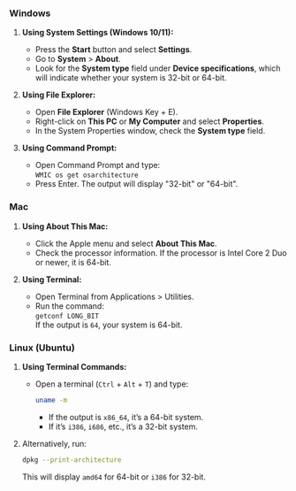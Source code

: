### **Windows**
1. **Using System Settings (Windows 10/11):**
   - Press the **Start** button and select **Settings**.
   - Go to **System** > **About**.
   - Look for the **System type** field under **Device specifications**, which will indicate whether your system is 32-bit or 64-bit.

2. **Using File Explorer:**
   - Open **File Explorer** (Windows Key + E).
   - Right-click on **This PC** or **My Computer** and select **Properties**.
   - In the System Properties window, check the **System type** field.

3. **Using Command Prompt:**
   - Open Command Prompt and type:  
     `WMIC os get osarchitecture`
   - Press Enter. The output will display "32-bit" or "64-bit".

### **Mac**
1. **Using About This Mac:**
   - Click the Apple menu and select **About This Mac**.
   - Check the processor information. If the processor is Intel Core 2 Duo or newer, it is 64-bit.

2. **Using Terminal:**
   - Open Terminal from Applications > Utilities.
   - Run the command:  
     `getconf LONG_BIT`  
     If the output is `64`, your system is 64-bit.

### **Linux (Ubuntu)**
1. **Using Terminal Commands:**
   - Open a terminal (`Ctrl` + `Alt` + `T`) and type:
     ```bash
     uname -m
     ```
     - If the output is `x86_64`, it’s a 64-bit system.
     - If it’s `i386`, `i686`, etc., it’s a 32-bit system.

2. Alternatively, run:
   ```bash
   dpkg --print-architecture
   ```
   This will display `amd64` for 64-bit or `i386` for 32-bit.
